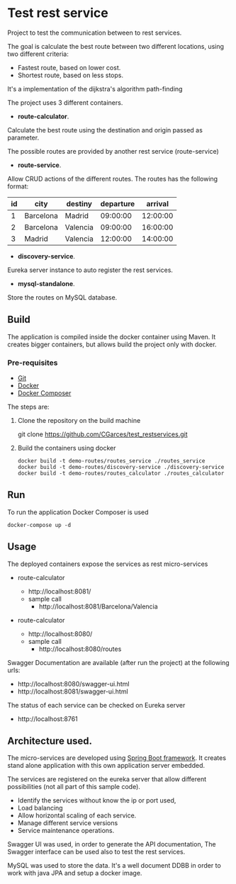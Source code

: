 
# Test rest service

Project to test the communication between to rest services.

The goal is calculate the best route between two different locations, using two different criteria:

 - Fastest route, based on lower cost.
 - Shortest route, based on less stops.

It's a implementation of the dijkstra's algorithm path-finding

The project uses 3 different containers.

 - **route-calculator**.
 
Calculate the best route using the destination and origin passed as parameter.

The possible routes are provided by another rest service (route-service) 

 - **route-service**.
 
Allow CRUD actions of the different routes. The routes has the following format:

| id|city|destiny|departure|arrival|
| --|----|-------|---------|-------|
| 1|Barcelona|Madrid|09:00:00|12:00:00|
| 2|Barcelona|Valencia|09:00:00|16:00:00|
| 3|Madrid|Valencia|12:00:00|14:00:00|

 - **discovery-service**.
 
Eureka server instance to auto register the rest services.

 - **mysql-standalone**.

Store the routes on MySQL database.

## Build

The application is compiled inside the docker container using Maven.
It creates bigger containers, but allows build the project only with docker.

### Pre-requisites

 - [Git](https://git-scm.com/)
 - [Docker](https://docs.docker.com/engine/install/)
 - [Docker Composer](https://docs.docker.com/compose/install/)

The steps are:

 1. Clone the repository on the build machine

    git clone https://github.com/CGarces/test_restservices.git

 2. Build the containers using docker

    ```Shell
    docker build -t demo-routes/routes_service ./routes_service
    docker build -t demo-routes/discovery-service ./discovery-service
    docker build -t demo-routes/routes_calculator ./routes_calculator
    ```


## Run

To run the application Docker Composer is used

    docker-compose up -d

## Usage

The deployed containers expose the services as rest micro-services

 - route-calculator
	 - http://localhost:8081/
	 - sample call
		 - http://localhost:8081/Barcelona/Valencia

 - route-calculator
	 - http://localhost:8080/
	 - sample call
		 - http://localhost:8080/routes


Swagger Documentation are available (after run the project) at the following urls: 

 - http://localhost:8080/swagger-ui.html 
 - http://localhost:8081/swagger-ui.html

The status of each service can be checked on Eureka server

 - http://localhost:8761

## Architecture used.

The micro-services are developed using [Spring Boot framework](https://spring.io/projects/spring-boot). 
It creates stand alone application with this own application server embedded.

The services are registered on the eureka server that allow different possibilities (not all part of this sample code).

 - Identify the services without know the ip or port used,
 - Load balancing
 - Allow horizontal scaling of each service.
 - Manage different service versions
 - Service maintenance operations.

Swagger UI was used, in order to generate the API documentation, The Swagger interface can be used also to test the rest services.

MySQL was used to store the data. It's a well document DDBB in order to work with java JPA and setup a docker image.

